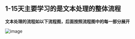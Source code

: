 ## 1-15天主要学习的是文本处理的整体流程

**文本处理的流程如以下流程图，后面按照流程图中的每一部分展开**

 ![image](https://github.com/XueRenJing/Python-NLP-LEARNING/raw/master/word_process.png)
